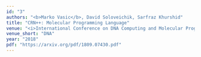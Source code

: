 ```yaml
---
id: "3"
authors: "<b>Marko Vasic</b>, David Soloveichik, Sarfraz Khurshid"
title: "CRN++: Molecular Programming Language"
venue: "<i>International Conference on DNA Computing and Molecular Programming</i>"
venue_short: "DNA"
year: "2018"
pdf: "https://arxiv.org/pdf/1809.07430.pdf"
---
```

